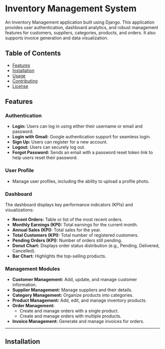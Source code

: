 # Inventory Management System

An Inventory Management application built using Django. This application provides user authentication, dashboard analytics, and robust management features for customers, suppliers, categories, products, and orders. It also supports invoice generation and data visualization.

## Table of Contents
- [Features](#features)
- [Installation](#installation)
- [Usage](#usage)
- [Contributing](#contributing)
- [License](#license)

## Features

### Authentication
- **Login:** Users can log in using either their username or email and password.
- **Login with Gmail:** Google authentication support for seamless login.
- **Sign Up:** Users can register for a new account.
- **Logout:** Users can securely log out.
- **Forgot Password:** Sends an email with a password reset token link to help users reset their password.

### User Profile
- Manage user profiles, including the ability to upload a profile photo.

### Dashboard
The dashboard displays key performance indicators (KPIs) and visualizations:
- **Recent Orders:** Table or list of the most recent orders.
- **Monthly Earnings (KPI):** Total earnings for the current month.
- **Annual Sales (KPI):** Total sales for the year.
- **Total Customers (KPI):** Total number of registered customers.
- **Pending Orders (KPI):** Number of orders still pending.
- **Donut Chart:** Displays order status distribution (e.g., Pending, Delivered, Cancelled).
- **Bar Chart:** Highlights the top-selling products.

### Management Modules
- **Customer Management:** Add, update, and manage customer information.
- **Supplier Management:** Manage suppliers and their details.
- **Category Management:** Organize products into categories.
- **Product Management:** Add, edit, and manage inventory products.
- **Order Management:**
  - Create and manage orders with a single product.
  - Create and manage orders with multiple products.
- **Invoice Management:** Generate and manage invoices for orders.

---

## Installation
